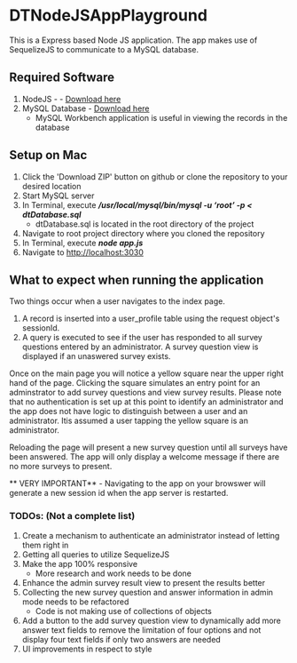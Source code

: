 # DTNodeJSAppPlayground

This is a Express based Node JS application.  The app makes use of SequelizeJS to communicate to a MySQL database.

## Required Software

1. NodeJS - - [Download here](https://nodejs.org/)
2. MySQL Database - [Download here](https://dev.mysql.com/downloads/installer)
    * MySQL Workbench application is useful in viewing the records in the database

## Setup on Mac

1. Click the 'Download ZIP' button on github or clone the repository to your desired location
2. Start MySQL server
3. In Terminal, execute **_/usr/local/mysql/bin/mysql -u ‘root’ -p < dtDatabase.sql_**
    * dtDatabase.sql is located in the root directory of the project
3. Navigate to root project directory where you cloned the repository
4. In Terminal, execute **_node app.js_**
5. Navigate to [http://localhost:3030](http://localhost:3030)

## What to expect when running the application

Two things occur when a user navigates to the index page.
1. A record is inserted into a user_profile table using the request object's sessionId.
2. A query is executed to see if the user has responded to all survey questions entered by an administrator.  A survey question view is displayed if an unaswered survey exists.  

Once on the main page you will notice a yellow square near the upper right hand of the page.  Clicking the square simulates an entry point for an adminstrator to add survey questions and view survey results.  Please note that no authentication is set up at this point to identify an administrator and the app does not have logic to distinguish between a user and an administrator.  Itis assumed a user tapping the yellow square is an administrator.

Reloading the page will present a new survey question until all surveys have been answered.  The app will only display a welcome message if there are no more surveys to present.

** VERY IMPORTANT** - Navigating to the app on your browswer will generate a new session id when the app server is restarted.

### TODOs: (Not a complete list)

1. Create a mechanism to authenticate an administrator instead of letting them right in
2. Getting all queries to utilize SequelizeJS
3. Make the app 100% responsive
    * More research and work needs to be done
4. Enhance the admin survey result view to present the results better
4. Collecting the new survey question and answer information in admin mode needs to be refactored
    * Code is not making use of collections of objects
5. Add a button to the add survey question view to dynamically add more answer text fields to remove the limitation of four options and not display four text fields if only two answers are needed
6. UI improvements in respect to style